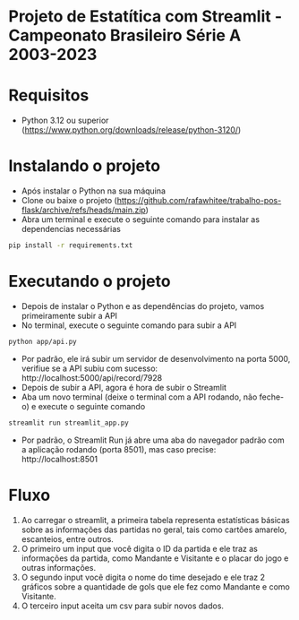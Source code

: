 # Projeto de Estatítica com Streamlit - Campeonato Brasileiro Série A 2003-2023

# Requisitos
- Python 3.12 ou superior (https://www.python.org/downloads/release/python-3120/)

# Instalando o projeto
- Após instalar o Python na sua máquina
- Clone ou baixe o projeto (https://github.com/rafawhitee/trabalho-pos-flask/archive/refs/heads/main.zip)
- Abra um terminal e execute o seguinte comando para instalar as dependencias necessárias
```bash
pip install -r requirements.txt
```

# Executando o projeto
- Depois de instalar o Python e as dependências do projeto, vamos primeiramente subir a API
- No terminal, execute o seguinte comando para subir a API
```bash
python app/api.py
```
- Por padrão, ele irá subir um servidor de desenvolvimento na porta 5000, verifiue se a API subiu com sucesso: http://localhost:5000/api/record/7928
- Depois de subir a API, agora é hora de subir o Streamlit
- Aba um novo terminal (deixe o terminal com a API rodando, não feche-o) e execute o seguinte comando
```bash
streamlit run streamlit_app.py
```
- Por padrão, o Streamlit Run já abre uma aba do navegador padrão com a aplicação rodando (porta 8501), mas caso precise: http://localhost:8501

# Fluxo
1. Ao carregar o streamlit, a primeira tabela representa estatísticas básicas sobre as informações das partidas no geral, tais como cartões amarelo, escanteios, entre outros.
2. O primeiro um input que você digita o ID da partida e ele traz as informações da partida, como Mandante e Visitante e o placar do jogo e outras informações.
3. O segundo input você digita o nome do time desejado e ele traz 2 gráficos sobre a quantidade de gols que ele fez como Mandante e como Visitante.
4. O terceiro input aceita um csv para subir novos dados.